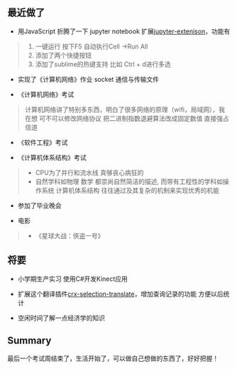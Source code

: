 
## 最近做了


* 用JavaScript 折腾了一下 jupyter notebook 扩展[jupyter-extenison](https://github.com/DIYer22/yllib/tree/master/JavaScript/jupyter-extenison)，功能有
> 1. 一键运行
      按下F5 自动执行Cell ->Run All
> 2. 添加了两个快捷按钮
> 3. 添加了sublime的热键支持
      比如 Ctrl + d进行多选

* 实现了《计算机网络》作业 socket 通信与传输文件

* 《计算机网络》考试
> 计算机网络讲了特别多东西，明白了很多网络的原理（wifi，局域网），我在想  可不可以修改网络协议 把二进制指数退避算法改成固定数值 直接强占信道

* 《软件工程》考试


* 《计算机体系结构》考试
> * CPU为了并行和流水线 真够丧心病狂的
> * 自然学科如物理 数学 都崇尚自然简洁的描述, 而带有工程性的学科如操作系统 计算机体系结构 往往通过及其复杂的机制来实现优秀的机能

* 参加了毕业晚会

* 电影
>* 《星球大战：侠盗一号》

## 将要

* 小学期生产实习 使用C#开发Kinect应用

* 扩展这个翻译插件[crx-selection-translate](https://github.com/Selection-Translator/crx-selection-translate)，增加查询记录的功能 方便以后统计

* 空闲时间了解一点经济学的知识

## Summary

最后一个考试周结束了，生活开始了，可以做自己想做的东西了，好好把握！
